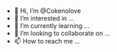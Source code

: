 - 👋 Hi, I’m @Cokenolove
- 👀 I’m interested in ...
- 🌱 I’m currently learning ...
- 💞️ I’m looking to collaborate on ...
- 📫 How to reach me ...

<!---
ZT  
EAMIL t857498571@gmail.com
--->
